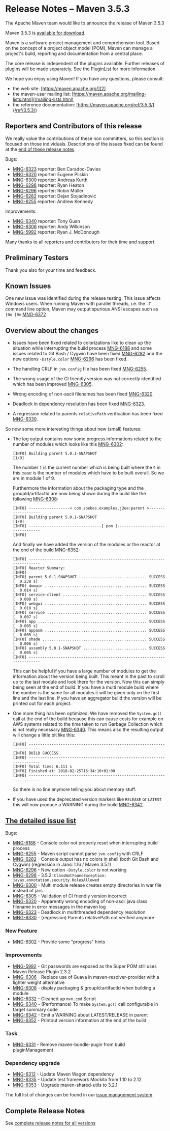 <!-- 
 Licensed to the Apache Software Foundation (ASF) under one
 or more contributor license agreements.  See the NOTICE file
 distributed with this work for additional information
 regarding copyright ownership.  The ASF licenses this file
 to you under the Apache License, Version 2.0 (the
 "License"); you may not use this file except in compliance
 with the License.  You may obtain a copy of the License at

   http://www.apache.org/licenses/LICENSE-2.0

 Unless required by applicable law or agreed to in writing,
 software distributed under the License is distributed on an
 "AS IS" BASIS, WITHOUT WARRANTIES OR CONDITIONS OF ANY
 KIND, either express or implied.  See the License for the
 specific language governing permissions and limitations
 under the License.
-->

# Release Notes &#x2013; Maven 3.5.3

The Apache Maven team would like to announce the release of Maven 3.5.3

Maven 3.5.3 is [available for download][0].

Maven is a software project management and comprehension tool. Based on the concept of a project object model (POM), Maven can manage a project's build, reporting and documentation from a central place.

The core release is independent of the plugins available. Further releases of plugins will be made separately. See the [PluginList][1] for more information.

We hope you enjoy using Maven! If you have any questions, please consult:

- the web site: [https://maven.apache.org/][2]
- the maven-user mailing list: [https://maven.apache.org/mailing-lists.html](/mailing-lists.html)
- the reference documentation: [https://maven.apache.org/ref/3.5.3/](/ref/3.5.3/)

## Reporters and Contributors of this release

We really value the contributions of these non committers, so this section is focused on those individuals. Descriptions of the issues fixed can be found at the [end of these release notes](#Details).

Bugs:

- [MNG-6323][] reporter: Ben Caradoc-Davies
- [MNG-6320][] reporter: Eugene Pliskin
- [MNG-6300][] reporter: Andreas Kurth
- [MNG-6298][] reporter: Ryan Heaton
- [MNG-6296][] reporter: Robin Müller
- [MNG-6282][] reporter: Dejan Stojadinović
- [MNG-6255][] reporter: Andrew Kennedy

Improvements:

- [MNG-6340][] reporter: Tony Guan
- [MNG-6306][] reporter: Andy Wilkinson
- [MNG-5992][] reporter: Ryan J. McDonough

Many thanks to all reporters and contributors for their time and support.

## Preliminary Testers

Thank you also for your time and feedback.

## Known Issues

One new issue was identified during the release testing. This issue affects Windows users. When running Maven with parallel threads, i.e. the `-T` command line option, Maven may output spurious ANSI escapes such as `[0m [0m` [MNG-6372][]

## Overview about the changes

- Issues have been fixed related to colorizations like to clean up the situation while interrupting the build process [MNG-6188][] and some issues related to Git Bash / Cygwin have been fixed [MNG-6282][] and the new options `-Dstyle.color` [MNG-6296][] has been fixed.

- The handling CRLF in `jvm.config` file has been fixed [MNG-6255][].

- The wrong usage of the CI friendly version was not correctly identified which has been improved [MNG-6305][].

- Wrong encoding of non-ascii filenames has been fixed [MNG-6320][].

- Deadlock in dependency resolution has been fixed [MNG-6323][].

- A regression related to parents `relativePath` verification has been fixed [MNG-6330][].

So now some more interesting things about new (small) features:

- The log output contains now some progress informations related to the number of modules which looks like this [MNG-6302][]:

  ```
  [INFO] Building parent 5.0.1-SNAPSHOT                                     [1/9]
  ```

  The number `1` is the current number which is being built where the `9` in this case is the number of modules which have to be built overall. So we are in module 1 of 9.

  Furthermore the information about the packaging type and the groupId/artifactId are now being shown during the build like the following [MNG-6308][]:

  ```
  [INFO] ------------------< com.soebes.examples.j2ee:parent >-------------------
  [INFO] Building parent 5.0.1-SNAPSHOT                                     [1/9]
  [INFO] --------------------------------[ pom ]---------------------------------
  [INFO]
  ```

  And finally we have added the version of the modules or the reactor at the end of the build [MNG-6352]:

  ```
  [INFO] ------------------------------------------------------------------------
  [INFO] Reactor Summary:
  [INFO]
  [INFO] parent 5.0.1-SNAPSHOT .............................. SUCCESS [  0.238 s]
  [INFO] domain ............................................. SUCCESS [  0.014 s]
  [INFO] service-client ..................................... SUCCESS [  0.008 s]
  [INFO] webgui ............................................. SUCCESS [  0.010 s]
  [INFO] service ............................................ SUCCESS [  0.007 s]
  [INFO] app ................................................ SUCCESS [  0.005 s]
  [INFO] appasm ............................................. SUCCESS [  0.005 s]
  [INFO] shade .............................................. SUCCESS [  0.006 s]
  [INFO] assembly 5.0.1-SNAPSHOT ............................ SUCCESS [  0.005 s]
  [INFO] ------------------------------------------------------------------------
  ```

  This can be helpful if you have a large number of modules to get the information about the version being built. This meant in the past to scroll up to the last module and look there for the version. Now this can simply being seen at the end of build. If you have a multi module build where the number is the same for all modules it will be given only on the first line and the last line. If you have an aggregator build the version will be printed out for each project.

- One more thing has been optimized. We have removed the `System.gc()` call at the end of the build because this can cause costs for example on AWS systems related to the time taken to run Garbage Collection which is not really necessary [MNG-6340][]. This means also the resulting output will change a little bit like this:

  ```
  [INFO] ------------------------------------------------------------------------
  [INFO] BUILD SUCCESS
  [INFO] ------------------------------------------------------------------------
  [INFO] Total time: 6.111 s
  [INFO] Finished at: 2018-02-25T15:34:10+01:00
  [INFO] ------------------------------------------------------------------------
  ```

  So there is no line anymore telling you about memory stuff.

- If you have used the deprecated version markers like `RELEASE` or `LATEST` this will now produce a WARNING during the build [MNG-6342][].

## [The detailed issue list](#Details)

Bugs:

- [MNG-6188][] - Console color not properly reset when interrupting build process
- [MNG-6255][] - Maven script cannot parse `jvm.config` with CRLF
- [MNG-6282][] - Console output has no colors in shell (both Git Bash and Cygwin) (regression in Jansi 1.16 / Maven 3.5.1)
- [MNG-6296][] - New option `-Dstyle.color` is not working
- [MNG-6298][] - 3.5.2: `ClassNotFoundException: javax.annotation.security.RolesAllowed`
- [MNG-6300][] - Multi module release creates empty directories in war file instead of jars
- [MNG-6305][] - Validation of CI friendly version incorrect
- [MNG-6320][] - Apparently wrong encoding of non-ascii java class filename in error messages in the maven log
- [MNG-6323][] - Deadlock in multithreaded dependency resolution
- [MNG-6330][] - (regression) Parents relativePath not verified anymore

### New Feature

- [MNG-6302][] - Provide some "progress" hints

### Improvements

- [MNG-5992][] - Git passwords are exposed as the Super POM still uses Maven Release Plugin 2.3.2
- [MNG-6306][] - Replace use of Guava in maven-resolver-provider with a lighter weight alternative
- [MNG-6308][] - display packaging & groupId:artifactId when building a module
- [MNG-6332][] - Cleaned up `mvn.cmd` Script
- [MNG-6340][] - (Performance) To make `System.gc()` call configurable in target summary code
- [MNG-6342][] - Emit a WARNING about LATEST/RELEASE in parent
- [MNG-6352][] - Printout version information at the end of the build

### Task

- [MNG-6331][] - Remove maven-bundle-pugin from build pluginManagement

### Dependency upgrade

- [MNG-6312][] - Update Maven Wagon dependency
- [MNG-6335][] - Update test framework Mockito from 1.10 to 2.12
- [MNG-6353][] - Upgrade maven-shared-utils to 3.2.1

The full list of changes can be found in our [issue management system](https://issues.apache.org/jira/secure/ReleaseNote.jspa?projectId=12316922&version=12341428).

## Complete Release Notes

See [complete release notes for all versions][5]

[0]: ../../download.html
[1]: ../../plugins/index.html
[2]: https://maven.apache.org/
[4]: https://issues.apache.org/jira/secure/ReleaseNote.jspa?projectId=12316922&amp;version=12341428
[5]: ../../docs/history.html
[MNG-5992]: https://issues.apache.org/jira/browse/MNG-5992
[MNG-6188]: https://issues.apache.org/jira/browse/MNG-6188
[MNG-6255]: https://issues.apache.org/jira/browse/MNG-6255
[MNG-6282]: https://issues.apache.org/jira/browse/MNG-6282
[MNG-6296]: https://issues.apache.org/jira/browse/MNG-6296
[MNG-6298]: https://issues.apache.org/jira/browse/MNG-6298
[MNG-6300]: https://issues.apache.org/jira/browse/MNG-6300
[MNG-6302]: https://issues.apache.org/jira/browse/MNG-6302
[MNG-6305]: https://issues.apache.org/jira/browse/MNG-6305
[MNG-6306]: https://issues.apache.org/jira/browse/MNG-6306
[MNG-6308]: https://issues.apache.org/jira/browse/MNG-6308
[MNG-6312]: https://issues.apache.org/jira/browse/MNG-6312
[MNG-6320]: https://issues.apache.org/jira/browse/MNG-6320
[MNG-6323]: https://issues.apache.org/jira/browse/MNG-6323
[MNG-6330]: https://issues.apache.org/jira/browse/MNG-6330
[MNG-6331]: https://issues.apache.org/jira/browse/MNG-6331
[MNG-6332]: https://issues.apache.org/jira/browse/MNG-6332
[MNG-6335]: https://issues.apache.org/jira/browse/MNG-6335
[MNG-6340]: https://issues.apache.org/jira/browse/MNG-6340
[MNG-6342]: https://issues.apache.org/jira/browse/MNG-6342
[MNG-6352]: https://issues.apache.org/jira/browse/MNG-6352
[MNG-6353]: https://issues.apache.org/jira/browse/MNG-6353
[MNG-6372]: https://issues.apache.org/jira/browse/MNG-6372
